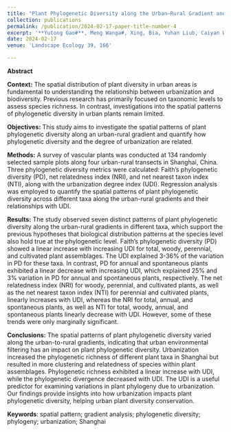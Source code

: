 ```yaml
---
title: "Plant Phylogenetic Diversity along the Urban–Rural Gradient and Its Association with Urbanization Degree in Shanghai, China"
collection: publications
permalink: /publication/2024-02-17-paper-title-number-4
excerpt: '**Yutong Gao#**, Meng Wanga#, Xing, Bia, Yuhan Liub, Caiyan Wua, Guojian Chenc, Shengjian Kuangd, Shaopeng Lib, Conghe Songe, Junxiang Lia'
date: 2024-02-17 
venue: 'Landscape Ecology 39, 166'

---
```


**Abstract**


**Context:** The spatial distribution of plant diversity in urban areas is fundamental to understanding the relationship between urbanization and biodiversity. Previous research has primarily focused on taxonomic levels to assess species richness. In contrast, investigations into the spatial patterns of phylogenetic diversity in urban plants remain limited.


**Objectives:** This study aims to investigate the spatial patterns of plant phylogenetic diversity along an urban-rural gradient and quantify how phylogenetic diversity and the degree of urbanization are related.


**Methods:** A survey of vascular plants was conducted at 134 randomly selected sample plots along four urban-rural transects in Shanghai, China. Three phylogenetic diversity metrics were calculated: Faith’s phylogenetic diversity (PD), net relatedness index (NRI), and net nearest taxon index (NTI), along with the urbanization degree index (UDI). Regression analysis was employed to quantify the spatial patterns of plant phylogenetic diversity across different taxa along the urban-rural gradients and their relationships with UDI. 


**Results:** The study observed seven distinct patterns of plant phylogenetic diversity along the urban-rural gradients in different taxa, which support the previous hypotheses that biological distribution patterns at the species level also hold true at the phylogenetic level. Faith’s phylogenetic diversity (PD) showed a linear increase with increasing UDI for total, woody, perennial, and cultivated plant assemblages. The UDI explained 3-36% of the variation in PD for these taxa. In contrast, PD for annual and spontaneous plants exhibited a linear decrease with increasing UDI, which explained 25% and 3% variation in PD for annual and spontaneous plants, respectively. The net relatedness index (NRI) for woody, perennial, and cultivated plants, as well as the net nearest taxon index (NTI) for perennial and cultivated plants, linearly increases with UDI, whereas the NRI for total, annual, and spontaneous plants, as well as NTI for total, woody, annual, and spontaneous plants linearly decrease with UDI. However, some of these trends were only marginally significant. 


**Conclusions:** The spatial patterns of plant phylogenetic diversity varied along the urban-to-rural gradients, indicating that urban environmental filtering has an impact on plant phylogenetic diversity. Urbanization increased the phylogenetic richness of different plant taxa in Shanghai but resulted in more clustering and relatedness of species within plant assemblages. Phylogenetic richness exhibited a linear increase with UDI, while the phylogenetic divergence decreased with UDI. The UDI is a useful predictor for examining variations in plant phylogeny due to urbanization. Our findings provide insights into how urbanization impacts plant phylogenetic diversity, helping urban plant diversity conservation.


**Keywords**: spatial pattern; gradient analysis; phylogenetic diversity; phylogeny; urbanization; Shanghai
